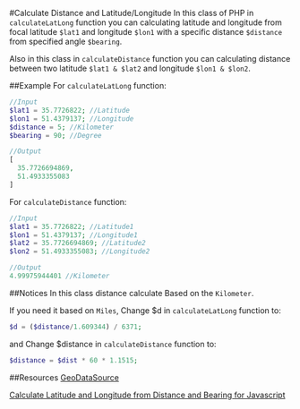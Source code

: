 #Calculate Distance and Latitude/Longitude
In this class of PHP in `calculateLatLong` function you can calculating latitude and longitude from focal latitude `$lat1` and longitude `$lon1` with a specific distance `$distance` from specified angle `$bearing`.

Also in this class in `calculateDistance` function you can calculating distance between two latitude `$lat1 & $lat2` and longitude `$lon1 & $lon2`.

##Example
For `calculateLatLong` function:
```PHP
//Input
$lat1 = 35.7726822; //Latitude
$lon1 = 51.4379137; //Longitude
$distance = 5; //Kilometer
$bearing = 90; //Degree

//Output
[
  35.7726694869,
  51.4933355083
]
```

For `calculateDistance` function:
```PHP
//Input
$lat1 = 35.7726822; //Latitude1
$lon1 = 51.4379137; //Longitude1
$lat2 = 35.7726694869; //Latitude2
$lon2 = 51.4933355083; //Longitude2

//Output
4.99975944401 //Kilometer
```

##Notices
In this class distance calculate Based on the `Kilometer`.

If you need it based on `Miles`, Change $d in `calculateLatLong` function to:

```PHP
$d = ($distance/1.609344) / 6371;
```

and Change $distance in `calculateDistance` function to:

```PHP
$distance = $dist * 60 * 1.1515;
```

##Resources
[GeoDataSource](https://www.geodatasource.com/developers/php)

[Calculate Latitude and Longitude from Distance and Bearing for Javascript](http://www.etechpulse.com/2014/02/calculate-latitude-and-longitude-based.html)

